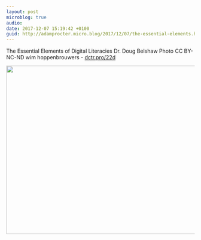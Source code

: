 ```yaml
---
layout: post
microblog: true
audio: 
date: 2017-12-07 15:19:42 +0100
guid: http://adamprocter.micro.blog/2017/12/07/the-essential-elements.html
---
```

The Essential Elements of Digital Literacies Dr. Doug Belshaw Photo CC BY-NC-ND wim hoppenbrouwers - [dctr.pro/22d](http://dctr.pro/22d)


<img src="http://discursive.adamprocter.co.uk/uploads/2017/70061b03a9.jpg" width="600" height="450" />

